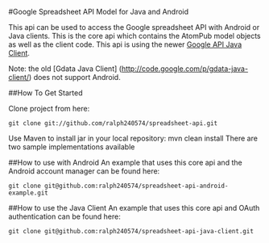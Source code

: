 #Google Spreadsheet API Model for Java and Android

This api can be used to access the Google spreadsheet API with Android or Java clients. This is the core api which contains the AtomPub model objects as well as the client code. This api is using the newer [Google API Java Client](http://code.google.com/p/google-api-java-client/).

Note: the old [Gdata Java Client] (http://code.google.com/p/gdata-java-client/) does not support Android.

##How To Get Started

Clone project from here: 

    git clone git://github.com/ralph240574/spreadsheet-api.git

Use Maven to install jar in your local repository: mvn clean install
There are two sample implementations available

##How to use with Android
An example that uses this core api and the Android account manager can be found here:

    git clone git@github.com:ralph240574/spreadsheet-api-android-example.git

##How to use the Java Client
An example that uses this core api and OAuth authentication can be found here: 

    git clone git@github.com:ralph240574/spreadsheet-api-java-client.git




